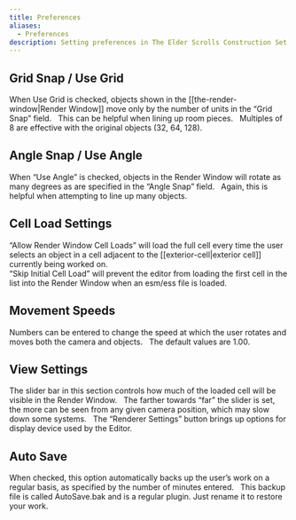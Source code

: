 ```yaml
---
title: Preferences
aliases:
  - Preferences
description: Setting preferences in The Elder Scrolls Construction Set
---
```

## Grid Snap / Use Grid  
When Use Grid is checked, objects shown in the [[the-render-window|Render Window]] move only by the number of units in the “Grid Snap” field. &nbsp; This can be helpful when lining up room pieces. &nbsp; Multiples of 8 are effective with the original objects (32, 64, 128).

## Angle Snap / Use Angle  
When “Use Angle” is checked, objects in the Render Window will rotate as many degrees as are specified in the “Angle Snap” field. &nbsp; Again, this is helpful when attempting to line up many objects.

## Cell Load Settings  
“Allow Render Window Cell Loads” will load the full cell every time the user selects an object in a cell adjacent to the [[exterior-cell|exterior cell]] currently being worked on.  
“Skip Initial Cell Load” will prevent the editor from loading the first cell in the list into the Render Window when an esm/ess file is loaded.

## Movement Speeds  
Numbers can be entered to change the speed at which the user rotates and moves both the camera and objects. &nbsp; The default values are 1.00.

## View Settings  
The slider bar in this section controls how much of the loaded cell will be visible in the Render Window. &nbsp; The farther towards “far” the slider is set, the more can be seen from any given camera position, which may slow down some systems. &nbsp; The “Renderer Settings” button brings up options for display device used by the Editor.

## Auto Save  
When checked, this option automatically backs up the user’s work on a regular basis, as specified by the number of minutes entered. &nbsp; This backup file is called AutoSave.bak and is a regular plugin. Just rename it to restore your work.
